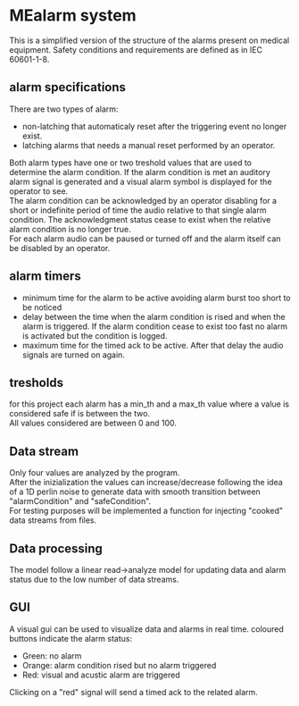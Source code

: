 # MEalarm system
This is a simplified version of the structure of the alarms present on medical equipment.
Safety conditions and requirements are defined as in IEC 60601-1-8.

## alarm specifications
There are two types of alarm:
- non-latching that automaticaly reset after the triggering event no longer exist.
- latching alarms that needs a manual reset performed by an operator.

Both alarm types have one or two treshold values that are used to determine the alarm condition.
If the alarm condition is met an auditory alarm signal is generated and a visual alarm symbol is displayed for the operator to see.<br/>
The alarm condition can be acknowledged by an operator disabling for a short  or indefinite period of time the audio relative to that single alarm condition.
The acknowledgment status cease to exist when the relative alarm condition is no longer true.<br/>
For each alarm audio can be paused or turned off and the alarm itself can be disabled by an operator.

## alarm timers
- minimum time for the alarm to be active avoiding alarm burst too short to be noticed
- delay between the time when the alarm condition is rised and when the alarm is triggered. If the alarm condition cease to exist too fast no alarm is activated but the condition is logged.
- maximum time for the timed ack to be active. After that delay the audio signals are turned on again.

## tresholds
for this project each alarm has a min_th and a max_th value where a value is considered safe if is between the two.<br/>
All values considered are between 0 and 100. 

## Data stream
Only four values are analyzed by the program.<br/>
After the inizialization the values can increase/decrease following the idea of a 1D perlin noise to generate data with smooth transition between "alarmCondition" and "safeCondition".<br/>
For testing purposes will be implemented a function for injecting "cooked" data streams from files.

## Data processing
The model follow a linear read->analyze model for updating data and alarm status due to the low number of data streams.

## GUI
A visual gui can be used to visualize data and alarms in real time.
coloured buttons indicate the alarm status:
- Green: no alarm
- Orange: alarm condition rised but no alarm triggered
- Red: visual and acustic alarm are triggered

Clicking on a "red" signal will send a timed ack to the related alarm.